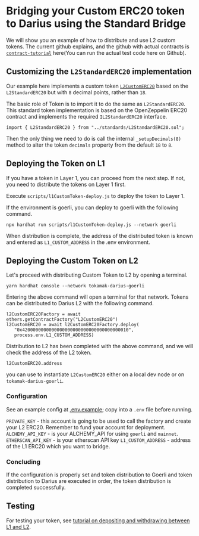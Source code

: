 # Bridging your Custom ERC20 token to Darius using the Standard Bridge

We will show you an example of how to distribute and use L2 custom tokens. The current github explains, and the github with actual contracts is [`contract-tutorial`](https://github.com/tokamak-network/darius-test
) here(You can run the actual test code here on Github).

## Customizing the `L2StandardERC20` implementation

Our example here implements a custom token [`L2CustomERC20`](https://github.com/tokamak-network/darius-test/blob/main/contracts/standards/L2StandardERC20.sol) based on the `L2StandardERC20` but with `8` decimal points, rather than `18`.

The basic role of Token is to import it to do the same as `L2StandardERC20`. This standard token implementation is based on the OpenZeppelin ERC20 contract and implements the required `IL2StandardERC20` interface.

```
import { L2StandardERC20 } from "../standards/L2StandardERC20.sol";
```

Then the only thing we need to do is call the internal `_setupDecimals(8)` method to alter the token `decimals` property from the default `18` to `8`.

## Deploying the Token on L1

If you have a token in Layer 1, you can proceed from the next step. If not, you need to distribute the tokens on Layer 1 first.

Execute `scripts/l1CustomToken-deploy.js` to deploy the token to Layer 1.

If the environment is goerli, you can deploy to goerli with the following command.

```
npx hardhat run scripts/l1CustomToken-deploy.js --network goerli
```

When distribution is complete, the address of the distributed token is known and entered as `L1_CUSTOM_ADDRESS` in the .env environment.

## Deploying the Custom Token on L2

Let's proceed with distributing Custom Token to L2 by opening a terminal.

```
yarn hardhat console --network tokamak-darius-goerli
```

Entering the above command will open a terminal for that network.
Tokens can be distributed to Darius L2 with the following command.

```
l2CustomERC20Factory = await ethers.getContractFactory("L2CustomERC20")
l2CustomERC20 = await l2CustomERC20Factory.deploy(
   "0x4200000000000000000000000000000000000010",
   process.env.L1_CUSTOM_ADDRESS)
```

Distribution to L2 has been completed with the above command, and we will check the address of the L2 token.

```
l2CustomERC20.address
```

you can use to instantiate `L2CustomERC20` either on a local dev node or on `tokamak-darius-goerli`.


### Configuration

See an example config at [.env.example](.env.example); copy into a `.env` file before running.

`PRIVATE_KEY` - this account is going to be used to call the factory and create your L2 ERC20. Remember to fund your account for deployment.
`ALCHEMY_API_KEY` - is your ALCHEMY_API for using `goerli` and `mainnet`.
`ETHERSCAN_API_KEY` - is your etherscan API key
`L1_CUSTOM_ADDRESS` - address of the L1 ERC20 which you want to bridge.

### Concluding

If the configuration is properly set and token distribution to Goerli and token distribution to Darius are executed in order, the token distribution is completed successfully.

## Testing 

For testing your token, see [tutorial on depositing and withdrawing between L1 and L2](../cross-dom-bridge).

